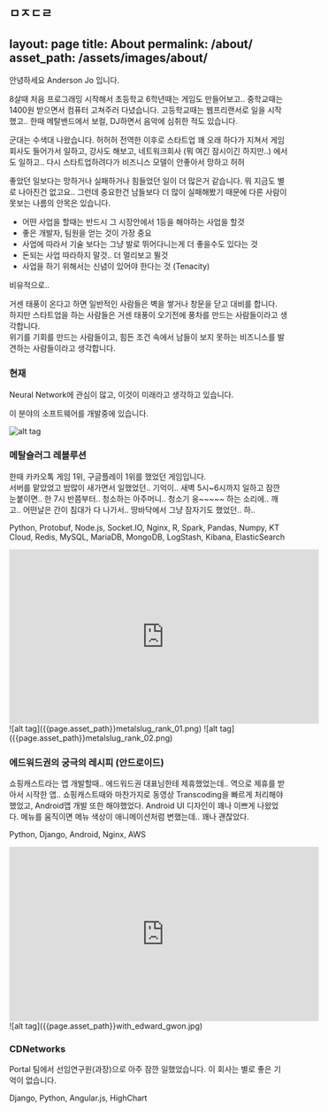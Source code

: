 ㅁㅈㄷㄹ
---
layout: page
title: About
permalink: /about/
asset_path: /assets/images/about/
---

안녕하세요 Anderson Jo 입니다.

8살때 처음 프로그래밍 시작해서 초등학교 6학년때는 게임도 만들어보고.. 중학교때는 1400원 받으면서 컴퓨터 고쳐주러 다녔습니다.
고등학교때는 웹프리랜서로 일을 시작했고.. 한때 메탈밴드에서 보컬, DJ하면서 음악에 심취한 적도 있습니다. 

군대는 수색대 나왔습니다. 허허허
전역한 이후로 스타트업 꽤 오래 하다가 지쳐서 게임회사도 들어가서 일하고, 강사도 해보고, 네트워크회사 (뭐 여긴 잠시이긴 하지만..)
에서도 일하고.. 다시 스타트업하려다가 비즈니스 모델이 안좋아서 망하고 허허

좋았던 일보다는 망하거나 실패하거나 힘들었던 일이 더 많은거 같습니다. 뭐 지금도 별로 나아진건 없고요..
그런데 중요한건 남들보다 더 많이 실패해봤기 때문에 다른 사람이 못보는 나름의 안목은 있습니다. 

- 어떤 사업을 할때는 반드시 그 시장안에서 1등을 해야하는 사업을 할것
- 좋은 개발자, 팀원을 얻는 것이 가장 중요 
- 사업에 따라서 기술 보다는 그냥 발로 뛰어다니는게 더 좋을수도 있다는 것
- 돈되는 사업 따라하지 말것.. 더 멀리보고 뛸것
- 사업을 하기 위해서는 신념이 있어야 한다는 것 (Tenacity)

비유적으로..

거센 태풍이 온다고 하면 일반적인 사람들은 벽을 쌓거나 창문을 닫고 대비를 합니다.<br>
하지만 스타트업을 하는 사람들은 거센 태풍이 오기전에 풍차를 만드는 사람들이라고 생각합니다.<br>
위기를 기회를 만드는 사람들이고, 힘든 조건 속에서 남들이 보지 못하는 비즈니스를 발견하는 사람들이라고 생각합니다.


### 현재 

Neural Network에 관심이 많고, 이것이 미래라고 생각하고 있습니다.

이 분야의 소프트웨어를 개발중에 있습니다.

![alt tag]({{page.asset_path}}neural.jpg)


### 메탈슬러그 레볼루션

한때 카카오톡 게임 1위, 구글플레이 1위를 했었던 게임입니다.<br>
서버를 맡았었고 밤많이 새가면서 일했었던.. 기억이.. 새벽 5시~6시까지 일하고 잠깐 눈붙이면.. 한 7시 반쯤부터.. 청소하는 아주머니..
청소기 웅~~~~~ 하는 소리에.. 깨고.. 어떤날은 간이 침대가 다 나가서.. 땅바닥에서 그냥 잠자기도 했었던.. 하..


Python, Protobuf, Node.js, Socket.IO, Nginx, R, Spark, Pandas, Numpy, KT Cloud,
Redis, MySQL, MariaDB, MongoDB, LogStash, Kibana, ElasticSearch

<iframe width="560" height="315" src="https://www.youtube.com/embed/wjHkJ-h4Iyg" frameborder="0" allowfullscreen></iframe>
![alt tag]({{page.asset_path}}metalslug_rank_01.png)
![alt tag]({{page.asset_path}}metalslug_rank_02.png)

### 에드워드권의 궁극의 레시피 (안드로이드)

쇼핑캐스트라는 앱 개발할때.. 에드워드권 대표님한테 제휴했었는데.. 역으로 제휴를 받아서 시작한 앱..
쇼핑캐스트때와 마찬가지로 동영상 Transcoding을 빠르게 처리해야 했었고, Android앱 개발 또한 해야했었다.
Android UI 디자인이 꽤나 이쁘게 나왔었다. 메뉴를 움직이면 메뉴 색상이 애니메이션처럼 변했는데.. 꽤나 괜찮았다.

Python, Django, Android, Nginx, AWS

<iframe width="560" height="315" src="https://www.youtube.com/embed/Bb5nUsXAzQk" frameborder="0" allowfullscreen></iframe>
![alt tag]({{page.asset_path}}with_edward_gwon.jpg)

### CDNetworks 

Portal 팀에서 선임연구원(과장)으로 아주 잠깐 일했었습니다. 이 회사는 별로 좋은 기억이 없습니다.

Django, Python, Angular.js, HighChart
